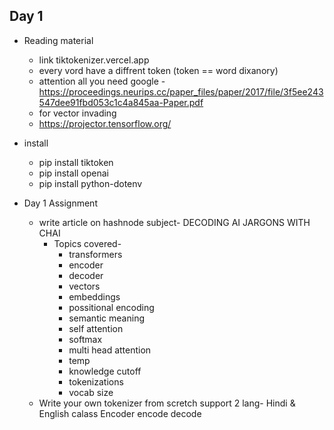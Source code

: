 ## Day 1

- Reading material
    -    link tiktokenizer.vercel.app
    -   every vord have a diffrent token (token == word dixanory)
    -   attention all you need google -  https://proceedings.neurips.cc/paper_files/paper/2017/file/3f5ee243547dee91fbd053c1c4a845aa-Paper.pdf
    -   for vector invading
    -   https://projector.tensorflow.org/

-   install
    -   pip install tiktoken
    -   pip install openai
    -   pip install python-dotenv

-   Day 1 Assignment
    -   write article on hashnode subject- DECODING AI JARGONS WITH CHAI
        - Topics covered-
            - transformers
            - encoder
            - decoder
            - vectors
            - embeddings
            - possitional encoding
            - semantic meaning
            - self attention
            - softmax
            - multi head attention
            - temp
            - knowledge cutoff
            - tokenizations
            - vocab size
    -   Write your own tokenizer from scretch support 2 lang- Hindi & English
            calass Encoder
            encode
            decode

